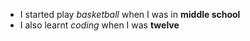 * I started play _basketball_ when I was in __middle school__
* I also learnt *coding* when I was **twelve**
